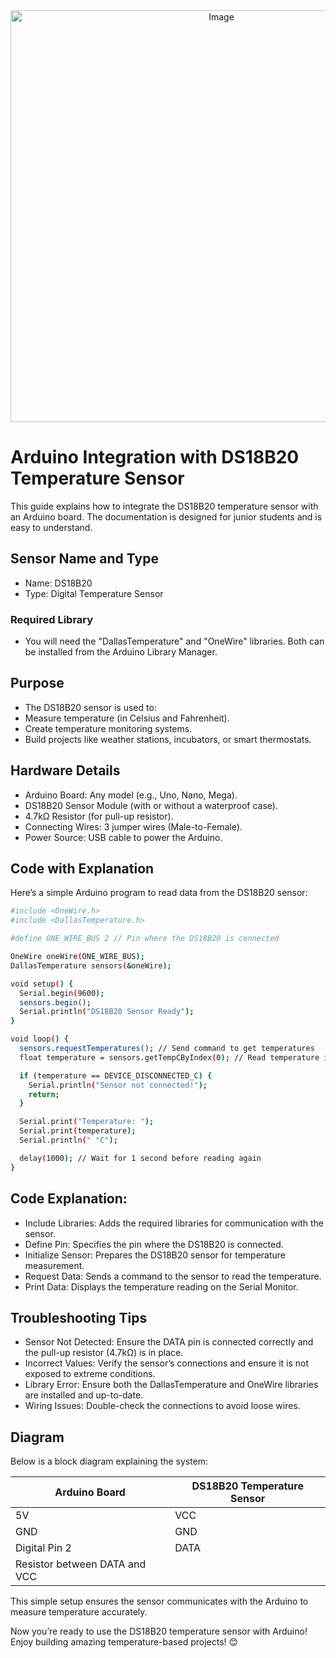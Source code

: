 <div align="center">
  <img width="659" alt="Image" src="https://github.com/user-attachments/assets/5c8d7a11-51a1-4184-bf30-c8d81373ee44" />
</div>

# Arduino Integration with DS18B20 Temperature Sensor
This guide explains how to integrate the DS18B20 temperature sensor with an Arduino board. The documentation is designed for junior students and is easy to understand.
## Sensor Name and Type
* Name: DS18B20
* Type: Digital Temperature Sensor
### Required Library
* You will need the "DallasTemperature" and "OneWire" libraries. Both can be installed from the Arduino Library Manager.
## Purpose
* The DS18B20 sensor is used to:
* Measure temperature (in Celsius and Fahrenheit).
* Create temperature monitoring systems.
* Build projects like weather stations, incubators, or smart thermostats.
## Hardware Details
* Arduino Board: Any model (e.g., Uno, Nano, Mega).
* DS18B20 Sensor Module (with or without a waterproof case).
* 4.7kΩ Resistor (for pull-up resistor).
* Connecting Wires: 3 jumper wires (Male-to-Female).
* Power Source: USB cable to power the Arduino.
## Code with Explanation
Here’s a simple Arduino program to read data from the DS18B20 sensor:
```bash
#include <OneWire.h>
#include <DallasTemperature.h>

#define ONE_WIRE_BUS 2 // Pin where the DS18B20 is connected

OneWire oneWire(ONE_WIRE_BUS);
DallasTemperature sensors(&oneWire);

void setup() {
  Serial.begin(9600);
  sensors.begin();
  Serial.println("DS18B20 Sensor Ready");
}

void loop() {
  sensors.requestTemperatures(); // Send command to get temperatures
  float temperature = sensors.getTempCByIndex(0); // Read temperature in Celsius

  if (temperature == DEVICE_DISCONNECTED_C) {
    Serial.println("Sensor not connected!");
    return;
  }

  Serial.print("Temperature: ");
  Serial.print(temperature);
  Serial.println(" °C");

  delay(1000); // Wait for 1 second before reading again
}
```
## Code Explanation:
* Include Libraries: Adds the required libraries for communication with the sensor.
* Define Pin: Specifies the pin where the DS18B20 is connected.
* Initialize Sensor: Prepares the DS18B20 sensor for temperature measurement.
* Request Data: Sends a command to the sensor to read the temperature.
* Print Data: Displays the temperature reading on the Serial Monitor.
## Troubleshooting Tips
* Sensor Not Detected: Ensure the DATA pin is connected correctly and the pull-up resistor (4.7kΩ) is in place.
* Incorrect Values: Verify the sensor’s connections and ensure it is not exposed to extreme conditions.
* Library Error: Ensure both the DallasTemperature and OneWire libraries are installed and up-to-date.
* Wiring Issues: Double-check the connections to avoid loose wires.
## Diagram
Below is a block diagram explaining the system:

|  Arduino Board          |    DS18B20 Temperature Sensor |
|-------------------------|-------------------------------|
|         5V              |               VCC             |
|         GND             |               GND             |
|         Digital Pin 2   |               DATA            |
|         Resistor between DATA and VCC    |  

This simple setup ensures the sensor communicates with the Arduino to measure temperature accurately.

Now you’re ready to use the DS18B20 temperature sensor with Arduino! Enjoy building amazing temperature-based projects! 😊

